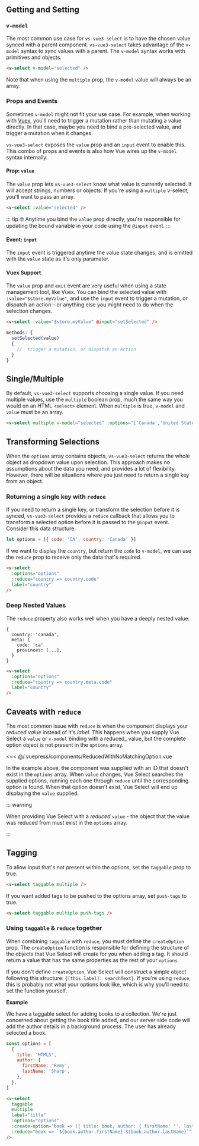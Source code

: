 ## Getting and Setting

### `v-model`

The most common use case for `vs-vue3-select` is to have the chosen value synced with
a parent component. `vs-vue3-select` takes advantage of the `v-model` syntax to sync
values with a parent. The `v-model` syntax works with primitives and objects.

```html
<v-select v-model="selected" />
```

Note that when using the `multiple` prop, the `v-model` value will always be an
array.

### Props and Events

Sometimes `v-model` might not fit your use case. For example, when working with
[Vuex](https://vuex.vuejs.org), you'll need to trigger a mutation rather than
mutating a value directly. In that case, maybe you need to bind a pre-selected
value, and trigger a mutation when it changes.

`vs-vue3-select` exposes the `value` prop and an `input` event to enable this. This
combo of props and events is also how Vue wires up the `v-model` syntax
internally.

#### Prop: `value`

The `value` prop lets `vs-vue3-select` know what value is currently selected. It will
accept strings, numbers or objects. If you're using a `multiple` v-select,
you'll want to pass an array.

```html
<v-select :value="selected" />
```

::: tip 🤓 Anytime you bind the `value` prop directly, you're responsible for
updating the bound variable in your code using the `@input` event. :::

#### Event: `input`

The `input` event is triggered anytime the value state changes, and is emitted
with the `value` state as it's only parameter.

#### Vuex Support

The `value` prop and `emit` event are very useful when using a state management
tool, like Vuex. You can bind the selected value with `:value="$store.myValue"`,
and use the `input` event to trigger a mutation, or dispatch an action – or
anything else you might need to do when the selection changes.

```html
<v-select :value="$store.myValue" @input="setSelected" />
```

```js
methods: {
  setSelected(value)
  {
    //  trigger a mutation, or dispatch an action
  }
}
```

## Single/Multiple

By default, `vs-vue3-select` supports choosing a single value. If you need multiple
values, use the `multiple` boolean prop, much the same way you would on an HTML
`<select>` element. When `multiple` is true, `v-model` and `value` must be an
array.

```html
<v-select multiple v-model="selected" :options="['Canada','United States']" />
```

<v-select multiple :options="['Canada','United States']" />

## Transforming Selections

When the `options` array contains objects, `vs-vue3-select` returns the whole object
as dropdown value upon selection. This approach makes no assumptions about the
data you need, and provides a lot of flexibility. However, there will be
situations where you just need to return a single key from an object.

### Returning a single key with `reduce`

If you need to return a single key, or transform the selection before it is
synced, `vs-vue3-select` provides a `reduce` callback that allows you to transform a
selected option before it is passed to the `@input` event. Consider this data
structure:

```js
let options = [{ code: 'CA', country: 'Canada' }]
```

If we want to display the `country`, but return the `code` to `v-model`, we can
use the `reduce` prop to receive only the data that's required.

```html
<v-select
  :options="options"
  :reduce="country => country.code"
  label="country"
/>
```

### Deep Nested Values

The `reduce` property also works well when you have a deeply nested value:

```
{
  country: 'canada',
  meta: {
    code: 'ca'
    provinces: [...],
  }
}
```

```html
<v-select
  :options="options"
  :reduce="country => country.meta.code"
  label="country"
/>
```

 <reducer-nested-value />

## Caveats with `reduce`

The most common issue with `reduce` is when the component displays your
_reduced_ _value_ instead of it's _label_. This happens when you supply Vue
Select a `value` or `v-model` binding with a reduced\_ value, but the complete
option object is not present in the `options` array.

<ReducedWithNoMatchingOption />

<<< @/.vuepress/components/ReducedWithNoMatchingOption.vue

In the example above, the component was supplied with an ID that doesn't exist
in the `options` array. When `value` changes, Vue Select searches the supplied
options, running each one through `reduce` until the corresponding option is
found. When that option doesn't exist, Vue Select will end up displaying the
`value` supplied.

::: warning

When providing Vue Select with a _reduced_ `value` - the object that the value
was reduced from must exist in the `options` array.

:::

## Tagging

To allow input that's not present within the options, set the `taggable` prop to
true.

```html
<v-select taggable multiple />
```

<v-select taggable multiple />

If you want added tags to be pushed to the options array, set `push-tags` to
true.

```html
<v-select taggable multiple push-tags />
```

<v-select taggable multiple push-tags />

### Using `taggable` & `reduce` together

When combining `taggable` with `reduce`, you must define the `createOption`
prop. The `createOption` function is responsible for defining the structure of
the objects that Vue Select will create for you when adding a tag. It should
return a value that has the same properties as the rest of your `options`.

If you don't define `createOption`, Vue Select will construct a simple object
following this structure: `{[this.label]: searchText}`. If you're using
`reduce`, this is probably not what your options look like, which is why you'll
need to set the function yourself.

**Example**

We have a taggable select for adding books to a collection. We're just concerned
about getting the book title added, and our server side code will add the author
details in a background process. The user has already selected a book.

```js
const options = [
  {
    title: 'HTML5',
    author: {
      firstName: 'Remy',
      lastName: 'Sharp',
    },
  },
]
```

```html
<v-select
  taggable
  multiple
  label="title"
  :options="options"
  :create-option="book => ({ title: book, author: { firstName: '', lastName: '' } })"
  :reduce="book => `${book.author.firstName} ${book.author.lastName}`"
/>
```
